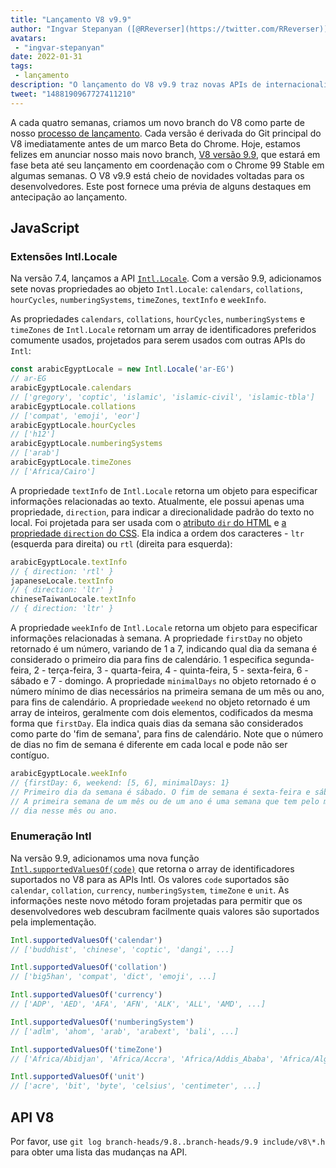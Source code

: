 ```yaml
---
title: "Lançamento V8 v9.9"
author: "Ingvar Stepanyan ([@RReverser](https://twitter.com/RReverser)), em seus 99%"
avatars: 
 - "ingvar-stepanyan"
date: 2022-01-31
tags: 
 - lançamento
description: "O lançamento do V8 v9.9 traz novas APIs de internacionalização."
tweet: "1488190967727411210"
---
```

A cada quatro semanas, criamos um novo branch do V8 como parte de nosso [processo de lançamento](https://v8.dev/docs/release-process). Cada versão é derivada do Git principal do V8 imediatamente antes de um marco Beta do Chrome. Hoje, estamos felizes em anunciar nosso mais novo branch, [V8 versão 9.9](https://chromium.googlesource.com/v8/v8.git/+log/branch-heads/9.9), que estará em fase beta até seu lançamento em coordenação com o Chrome 99 Stable em algumas semanas. O V8 v9.9 está cheio de novidades voltadas para os desenvolvedores. Este post fornece uma prévia de alguns destaques em antecipação ao lançamento.

<!--truncate-->
## JavaScript

### Extensões Intl.Locale

Na versão 7.4, lançamos a API [`Intl.Locale`](https://v8.dev/blog/v8-release-74#intl.locale). Com a versão 9.9, adicionamos sete novas propriedades ao objeto `Intl.Locale`: `calendars`, `collations`, `hourCycles`, `numberingSystems`, `timeZones`, `textInfo` e `weekInfo`.

As propriedades `calendars`, `collations`, `hourCycles`, `numberingSystems` e `timeZones` de `Intl.Locale` retornam um array de identificadores preferidos comumente usados, projetados para serem usados com outras APIs do `Intl`:

```js
const arabicEgyptLocale = new Intl.Locale('ar-EG')
// ar-EG
arabicEgyptLocale.calendars
// ['gregory', 'coptic', 'islamic', 'islamic-civil', 'islamic-tbla']
arabicEgyptLocale.collations
// ['compat', 'emoji', 'eor']
arabicEgyptLocale.hourCycles
// ['h12']
arabicEgyptLocale.numberingSystems
// ['arab']
arabicEgyptLocale.timeZones
// ['Africa/Cairo']
```

A propriedade `textInfo` de `Intl.Locale` retorna um objeto para especificar informações relacionadas ao texto. Atualmente, ele possui apenas uma propriedade, `direction`, para indicar a direcionalidade padrão do texto no local. Foi projetada para ser usada com o [atributo `dir` do HTML](https://developer.mozilla.org/en-US/docs/Web/HTML/Global_attributes/dir) e [a propriedade `direction` do CSS](https://developer.mozilla.org/en-US/docs/Web/CSS/direction). Ela indica a ordem dos caracteres - `ltr` (esquerda para direita) ou `rtl` (direita para esquerda):

```js
arabicEgyptLocale.textInfo
// { direction: 'rtl' }
japaneseLocale.textInfo
// { direction: 'ltr' }
chineseTaiwanLocale.textInfo
// { direction: 'ltr' }
```

A propriedade `weekInfo` de `Intl.Locale` retorna um objeto para especificar informações relacionadas à semana. A propriedade `firstDay` no objeto retornado é um número, variando de 1 a 7, indicando qual dia da semana é considerado o primeiro dia para fins de calendário. 1 especifica segunda-feira, 2 - terça-feira, 3 - quarta-feira, 4 - quinta-feira, 5 - sexta-feira, 6 - sábado e 7 - domingo. A propriedade `minimalDays` no objeto retornado é o número mínimo de dias necessários na primeira semana de um mês ou ano, para fins de calendário. A propriedade `weekend` no objeto retornado é um array de inteiros, geralmente com dois elementos, codificados da mesma forma que `firstDay`. Ela indica quais dias da semana são considerados como parte do 'fim de semana', para fins de calendário. Note que o número de dias no fim de semana é diferente em cada local e pode não ser contíguo.

```js
arabicEgyptLocale.weekInfo
// {firstDay: 6, weekend: [5, 6], minimalDays: 1}
// Primeiro dia da semana é sábado. O fim de semana é sexta-feira e sábado.
// A primeira semana de um mês ou de um ano é uma semana que tem pelo menos 1
// dia nesse mês ou ano.
```

### Enumeração Intl

Na versão 9.9, adicionamos uma nova função [`Intl.supportedValuesOf(code)`](https://developer.mozilla.org/en-US/docs/Web/JavaScript/Reference/Global_Objects/Intl/supportedValuesOf) que retorna o array de identificadores suportados no V8 para as APIs Intl. Os valores `code` suportados são `calendar`, `collation`, `currency`, `numberingSystem`, `timeZone` e `unit`. As informações neste novo método foram projetadas para permitir que os desenvolvedores web descubram facilmente quais valores são suportados pela implementação.

```js
Intl.supportedValuesOf('calendar')
// ['buddhist', 'chinese', 'coptic', 'dangi', ...]

Intl.supportedValuesOf('collation')
// ['big5han', 'compat', 'dict', 'emoji', ...]

Intl.supportedValuesOf('currency')
// ['ADP', 'AED', 'AFA', 'AFN', 'ALK', 'ALL', 'AMD', ...]

Intl.supportedValuesOf('numberingSystem')
// ['adlm', 'ahom', 'arab', 'arabext', 'bali', ...]

Intl.supportedValuesOf('timeZone')
// ['Africa/Abidjan', 'Africa/Accra', 'Africa/Addis_Ababa', 'Africa/Algiers', ...]

Intl.supportedValuesOf('unit')
// ['acre', 'bit', 'byte', 'celsius', 'centimeter', ...]
```

## API V8

Por favor, use `git log branch-heads/9.8..branch-heads/9.9 include/v8\*.h` para obter uma lista das mudanças na API.
